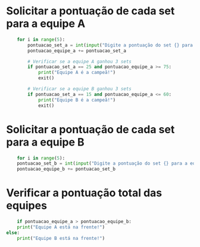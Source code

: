 # Solicitar a pontuação de cada set para a equipe A

```python
    for i in range(5):
        pontuacao_set_a = int(input("Digite a pontuação do set {} para a equipe A: ".format(i+1)))
        pontuacao_equipe_a += pontuacao_set_a

        # Verificar se a equipe A ganhou 3 sets
        if pontuacao_set_a == 25 and pontuacao_equipe_a >= 75:
            print("Equipe A é a campeã!")
            exit()

        # Verificar se a equipe B ganhou 3 sets
        if pontuacao_set_a == 15 and pontuacao_equipe_a <= 60:
            print("Equipe B é a campeã!")
            exit()
```

# Solicitar a pontuação de cada set para a equipe B

```python
    for i in range(5):
    pontuacao_set_b = int(input("Digite a pontuação do set {} para a equipe B: ".format(i+1)))
    pontuacao_equipe_b += pontuacao_set_b
```

# Verificar a pontuação total das equipes

```python
    if pontuacao_equipe_a > pontuacao_equipe_b:
    print("Equipe A está na frente!")
else:
    print("Equipe B está na frente!")
```


